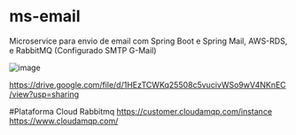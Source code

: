 # ms-email

Microservice para envio de email com Spring Boot e Spring Mail, AWS-RDS, e RabbitMQ
(Configurado SMTP G-Mail)


![image](https://user-images.githubusercontent.com/35778150/222964359-d199e1de-6a90-4b05-a144-13f4b69f561b.png)


https://drive.google.com/file/d/1HEzTCWKq25508c5vucivWSo9wV4NKnEC/view?usp=sharing


#Plataforma Cloud Rabbitmq
https://customer.cloudamqp.com/instance
https://www.cloudamqp.com/
